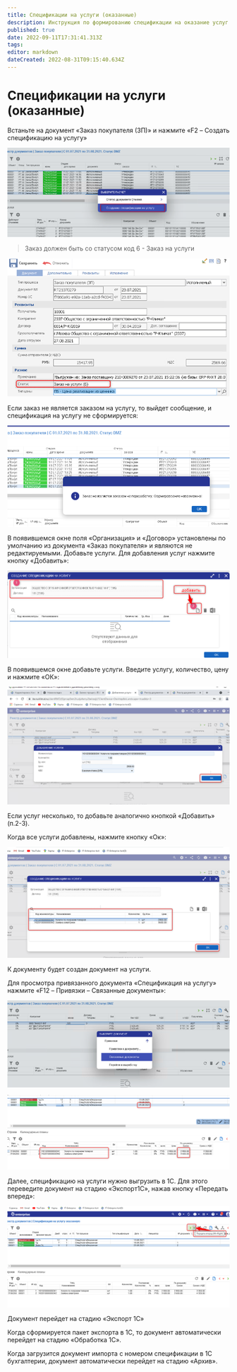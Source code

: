 ```yaml
---
title: Спецификации на услуги (оказанные)
description: Инструкция по формированию спецификации на оказание услуг
published: true
date: 2022-09-11T17:31:41.313Z
tags: 
editor: markdown
dateCreated: 2022-08-31T09:15:40.634Z
---
```


# Спецификации на услуги (оказанные)

Встаньте на документ «Заказ покупателя (ЗП)» и нажмите «F2 – Создать спецификацию на услугу»

![](<../../../assets/0 (46).png>)

>Заказ должен быть со статусом код 6 - Заказ на услуги

![](<../../../assets/1 (37).png>)

Если заказ не является заказом на услугу, то выйдет сообщение, и спецификация на услугу не сформируется:

![](<../../../assets/2 (29).png>)

В появившемся окне поля «Организация» и «Договор» установлены по умолчанию из документа «Заказ покупателя» и являются не редактируемыми. Добавьте услуги. Для добавления услуг нажмите кнопку «Добавить»:

![](<../../../assets/3 (58).png>)

В появившемся окне добавьте услуги. Введите услугу, количество, цену и нажмите «ОК»:

![](<../../../assets/4 (57).png>)

Если услуг несколько, то добавьте аналогично кнопкой «Добавить» (п.2-3).

Когда все услуги добавлены, нажмите кнопку «Ок»:

![](<../../../assets/5 (20).png>)

К документу будет создан документ на услуги.

Для просмотра привязанного документа «Спецификация на услугу» нажмите «F12 – Привязки – Связанные документы»:

![](<../../../assets/6 (24).png>)

![](<../../../assets/7 (15).png>)

Далее, спецификацию на услуги нужно выгрузить в 1С. Для этого переведите документ на стадию «Экспорт1С», нажав кнопку «Передать вперед»:

![](<../../../assets/8 (5).png>)

Документ перейдет на стадию «Экспорт 1С»

Когда сформируется пакет экспорта в 1С, то документ автоматически перейдет на стадию «Обработка 1С».

Когда загрузится документ импорта с номером спецификации в 1С бухгалтерии, документ автоматически перейдет на стадию «Архив».
